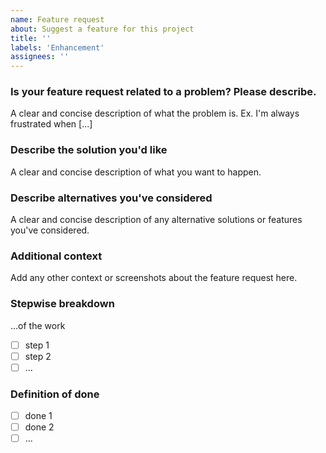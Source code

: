 ```yaml
---
name: Feature request
about: Suggest a feature for this project
title: ''
labels: 'Enhancement'
assignees: ''
---
```


### Is your feature request related to a problem? Please describe.

A clear and concise description of what the problem is. Ex. I'm always frustrated when [...]

### Describe the solution you'd like

A clear and concise description of what you want to happen.

### Describe alternatives you've considered

A clear and concise description of any alternative solutions or features you've considered.

### Additional context

Add any other context or screenshots about the feature request here.

### Stepwise breakdown

...of the work

-   [ ] step 1
-   [ ] step 2
-   [ ] ...

### Definition of done

-   [ ] done 1
-   [ ] done 2
-   [ ] ...
